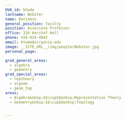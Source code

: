 ```yaml
---
UVA_id: btw4e
lastname: Webster
name: Benjamin
general_position: faculty
position: Associate Professor
office: 324 Kerchof Hall
phone: 434-924-4942
email: btw4e@virginia.edu
image: __SITE_URL__/img/people/Webster.jpg
personal_page:

grad_general_areas:
  - algebra
  - geometry
grad_special_areas:
  - reptheory
  - algeom
  - geom_top
areas:
  - Algebra&nbsp;$$\cup$$&nbsp;Representation Theory
  - Geometry&nbsp;$$\cup$$&nbsp;Topology


---
```

